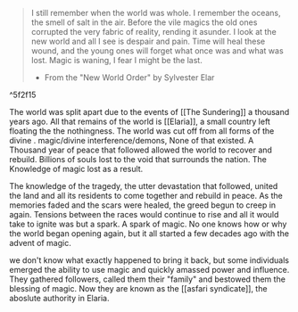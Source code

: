 
>I still remember when the world was whole.  I remember the oceans, the smell of salt in the air. Before the vile magics the old ones corrupted the very fabric of reality, rending it asunder. I look at the new world and all I see is despair and pain. Time will heal these wound, and the young ones will forget what once was and what was lost. Magic is waning, I fear I might be the last. 
>
>- From the "New World Order" by Sylvester Elar 

^5f2f15


The world was split apart due to the events of [[The Sundering]] a thousand years ago. All that remains of the world is [[Elaria]], a small country left floating the the nothingness.  The world was cut off from all forms of the divine . magic/divine interference/demons, None of that existed.  A Thousand year of peace that followed allowed the world to recover and rebuild. Billions of souls lost to the void that surrounds the nation. The Knowledge of magic lost as a result.

The knowledge of the tragedy, the utter devastation that followed, united the land and all its residents to come together and rebuild in peace. As the memories faded and the scars were healed, the greed begun to creep in again. Tensions between the races would continue to rise and all it would take to ignite was but a spark. A spark of magic. No one knows how or why the world began opening again, but it all started a few decades ago with the advent of magic.


 we don't know what exactly happened to bring it back, but  some individuals emerged the ability to use magic and quickly amassed power and influence. They gathered followers, called them their "family" and bestowed them the blessing of magic. Now they are known as the  [[asfari syndicate]], the aboslute authority in Elaria. 


